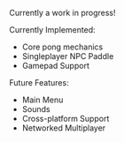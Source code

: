 Currently a work in progress!

Currently Implemented:
- Core pong mechanics
- Singleplayer NPC Paddle
- Gamepad Support

Future Features:
- Main Menu
- Sounds
- Cross-platform Support
- Networked Multiplayer
